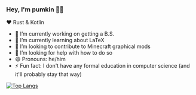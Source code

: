 ### Hey, I'm pumkin 👋🎃

❤️ Rust & Kotlin

- 🔭 I’m currently working on getting a B.S.
- 🌱 I’m currently learning about LaTeX
- 👯 I’m looking to contribute to Minecraft graphical mods
- 🤔 I’m looking for help with how to do so
- 😄 Pronouns: he/him
- ⚡ Fun fact: I don't have any formal education in computer science (and it'll probably stay that way)

[![Top Langs](https://github-readme-stats.vercel.app/api/top-langs/?username=pumken&layout=compact&theme=vision-friendly-dark)](https://github.com/anuraghazra/github-readme-stats)
